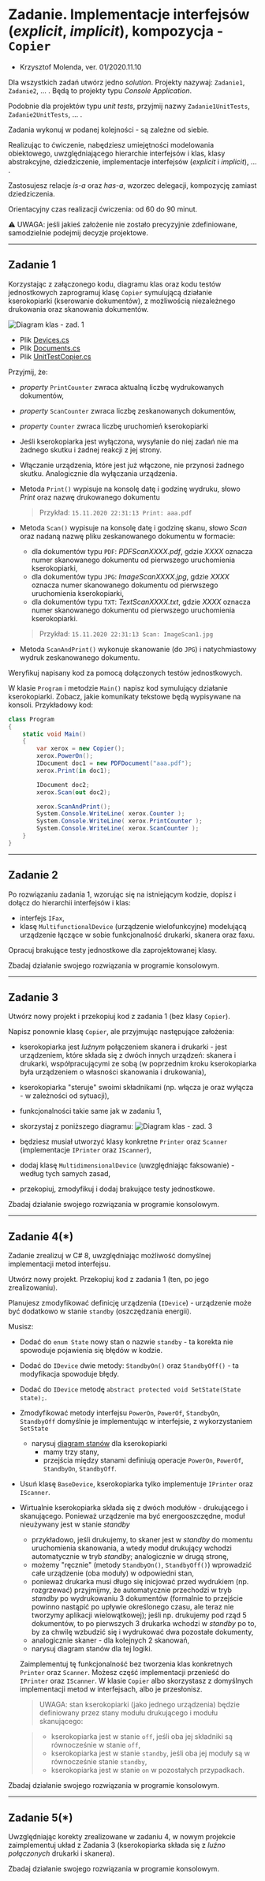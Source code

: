 # Zadanie. Implementacje interfejsów (_explicit_, _implicit_), kompozycja - `Copier`

* Krzysztof Molenda, ver. 01/2020.11.10

Dla wszystkich zadań utwórz jedno _solution_. Projekty nazywaj: `Zadanie1`, `Zadanie2`, ... . Będą to projekty typu _Console Application_.

Podobnie dla projektów typu _unit tests_, przyjmij nazwy `Zadanie1UnitTests`, `Zadanie2UnitTests`, ... .

Zadania wykonuj w podanej kolejności - są zależne od siebie.

Realizując to ćwiczenie, nabędziesz umiejętności modelowania obiektowego, uwzględniającego hierarchie interfejsów i klas, klasy abstrakcyjne, dziedziczenie, implementacje interfejsów (_explicit_ i _implicit_), ... .

Zastosujesz relacje _is-a_ oraz _has-a_, wzorzec delegacji, kompozycję zamiast dziedziczenia.

Orientacyjny czas realizacji ćwiczenia: od 60 do 90 minut.

⚠️ UWAGA: jeśli jakieś założenie nie zostało precyzyjnie zdefiniowane, samodzielnie podejmij decyzje projektowe.

----------------------------------------------------------

## Zadanie 1

Korzystając z załączonego kodu, diagramu klas oraz kodu testów jednostkowych zaprogramuj klasę `Copier` symulującą działanie kserokopiarki (kserowanie dokumentów), z możliwością niezależnego drukowania oraz skanowania dokumentów.

![Diagram klas - zad. 1](ClassDiagram-ver1.png)

* Plik [Devices.cs](Devices.cs)
* Plik [Documents.cs](Documents.cs)
* Plik [UnitTestCopier.cs](UnitTestCopier.cs)

Przyjmij, że:

* _property_ `PrintCounter` zwraca aktualną liczbę wydrukowanych dokumentów,
* _property_ `ScanCounter` zwraca liczbę zeskanowanych dokumentów,
* _property_ `Counter` zwraca liczbę uruchomień kserokopiarki

* Jeśli kserokopiarka jest wyłączona, wysyłanie do niej zadań nie ma żadnego skutku i żadnej reakcji z jej strony.
* Włączanie urządzenia, które jest już włączone, nie przynosi żadnego skutku. Analogicznie dla wyłączania urządzenia.

* Metoda `Print()` wypisuje na konsolę datę i godzinę wydruku, słowo _Print_ oraz nazwę drukowanego dokumentu
  > Przykład: `15.11.2020 22:31:13 Print: aaa.pdf`

* Metoda `Scan()` wypisuje na konsolę datę i godzinę skanu, słowo _Scan_ oraz nadaną nazwę pliku zeskanowanego dokumentu w formacie:
  * dla dokumentów typu `PDF`: _PDFScanXXXX.pdf_, gdzie _XXXX_ oznacza numer skanowanego dokumentu od pierwszego uruchomienia kserokopiarki,
  * dla dokumentów typu `JPG`: _ImageScanXXXX.jpg_, gdzie _XXXX_ oznacza numer skanowanego dokumentu od pierwszego uruchomienia kserokopiarki,
  * dla dokumentów typu `TXT`: _TextScanXXXX.txt_, gdzie _XXXX_ oznacza numer skanowanego dokumentu od pierwszego uruchomienia kserokopiarki.
  > Przykład: `15.11.2020 22:31:13 Scan: ImageScan1.jpg`

* Metoda `ScanAndPrint()` wykonuje skanowanie (do `JPG`) i natychmiastowy wydruk zeskanowanego dokumentu.

Weryfikuj napisany kod za pomocą dołączonych testów jednostkowych.

W klasie `Program` i metodzie `Main()` napisz kod symulujący działanie kserokopiarki. Zobacz, jakie komunikaty tekstowe będą wypisywane na konsoli. Przykładowy kod:

```csharp
class Program
{
    static void Main()
    {
        var xerox = new Copier();
        xerox.PowerOn();
        IDocument doc1 = new PDFDocument("aaa.pdf");
        xerox.Print(in doc1);

        IDocument doc2;
        xerox.Scan(out doc2);

        xerox.ScanAndPrint();
        System.Console.WriteLine( xerox.Counter );
        System.Console.WriteLine( xerox.PrintCounter );
        System.Console.WriteLine( xerox.ScanCounter );
    }
}
```

----------------------------------------------------------

## Zadanie 2

Po rozwiązaniu zadania 1, wzorując się na istniejącym kodzie, dopisz i dołącz do hierarchii interfejsów i klas:

* interfejs `IFax`,
* klasę `MultifunctionalDevice` (urządzenie wielofunkcyjne) modelującą urządzenie łączące w sobie funkcjonalność drukarki, skanera oraz faxu.

Opracuj brakujące testy jednostkowe dla zaprojektowanej klasy.

Zbadaj działanie swojego rozwiązania w programie konsolowym.

----------------------------------------------------------

## Zadanie 3

Utwórz nowy projekt i przekopiuj kod z zadania 1 (bez klasy `Copier`).

Napisz ponownie klasę `Copier`, ale przyjmując następujące założenia:

* kserokopiarka jest _luźnym_ połączeniem skanera i drukarki - jest urządzeniem, które składa się z dwóch innych urządzeń: skanera i drukarki, współpracującymi ze sobą (w poprzednim kroku kserokopiarka była urządzeniem o własności skanowania i drukowania),

* kserokopiarka "steruje" swoimi składnikami (np. włącza je oraz wyłącza - w zależności od sytuacji),

* funkcjonalności takie same jak w zadaniu 1,

* skorzystaj z poniższego diagramu:
    ![Diagram klas - zad. 3](ClassDiagram-ver2.png)

* będziesz musiał utworzyć klasy konkretne `Printer` oraz `Scanner` (implementacje `IPrinter` oraz `IScanner`),

* dodaj klasę `MultidimensionalDevice` (uwzględniając faksowanie) - według tych samych zasad,

* przekopiuj, zmodyfikuj i dodaj brakujące testy jednostkowe.

Zbadaj działanie swojego rozwiązania w programie konsolowym.

----------------------------------------------------------

## Zadanie 4(*)

Zadanie zrealizuj w C# 8, uwzględniając możliwość domyślnej implementacji metod interfejsu.

Utwórz nowy projekt. Przekopiuj kod z zadania 1 (ten, po jego zrealizowaniu).

Planujesz zmodyfikować definicję urządzenia (`IDevice`) - urządzenie może być dodatkowo w stanie `standby` (oszczędzania energii).

Musisz:

* Dodać do `enum State` nowy stan o nazwie `standby` - ta korekta nie spowoduje pojawienia się błędów w kodzie.
* Dodać do `IDevice` dwie metody: `StandbyOn()` oraz `StandbyOff()` - ta modyfikacja spowoduje błędy.
* Dodać do `IDevice` metodę `abstract protected void SetState(State state);`.
* Zmodyfikować metody interfejsu `PowerOn`, `PowerOf`, `StandbyOn`, `StandbyOff` domyślnie je implementując w interfejsie, z wykorzystaniem `SetState`
  * narysuj [diagram stanów](http://zasoby.open.agh.edu.pl/~09sbfraczek/diagram-maszyny-stanowej%2C1%2C19.html) dla kserokopiarki
    * mamy trzy stany,
    * przejścia między stanami definiują operacje `PowerOn`, `PowerOf`, `StandbyOn`, `StandbyOff`.

* Usuń klasę `BaseDevice`, kserokopiarka tylko implementuje `IPrinter` oraz `IScanner`.

* Wirtualnie kserokopiarka składa się z dwóch modułów - drukującego i skanującego. Ponieważ urządzenie ma być energooszczędne, moduł nieużywany jest w stanie _standby_

  * przykładowo, jeśli drukujemy, to skaner jest w _standby_ do momentu uruchomienia skanowania, a wtedy moduł drukujący wchodzi automatycznie w tryb _standby_; analogicznie w drugą stronę,
  * możemy "ręcznie" (metody `StandbyOn()`, `StandbyOff()`) wprowadzić całe urządzenie (oba moduły) w odpowiedni stan,
  * ponieważ drukarka musi długo się inicjować przed wydrukiem (np. rozgrzewać) przyjmijmy, że automatycznie przechodzi w tryb _standby_ po wydrukowaniu 3 dokumentów (formalnie to przejście powinno nastąpić po upływie określonego czasu, ale teraz nie tworzymy aplikacji wielowątkowej); jeśli np. drukujemy pod rząd 5 dokumentów, to po pierwszych 3 drukarka wchodzi w _standby_ po to, by za chwilę wzbudzić się i wydrukować dwa pozostałe dokumenty,
  * analogicznie skaner - dla kolejnych 2 skanowań,
  * narysuj diagram stanów dla tej logiki.

  Zaimplementuj tę funkcjonalność bez tworzenia klas konkretnych `Printer` oraz `Scanner`. Możesz część implementacji przenieść do `IPrinter` oraz `IScanner`. W klasie `Copier` albo skorzystasz z domyślnych implementacji metod w interfejsach, albo je przesłonisz.

  > UWAGA: stan kserokopiarki (jako jednego urządzenia) będzie definiowany przez stany modułu drukującego i modułu skanującego:

  > * kserokopiarka jest w stanie `off`, jeśli oba jej składniki są równocześnie w stanie `off`,
  > * kserokopiarka jest w stanie `standby`, jeśli oba jej moduły są w równocześnie stanie `standby`,
  > * kserokopiarka jest w stanie `on` w pozostałych przypadkach.

Zbadaj działanie swojego rozwiązania w programie konsolowym.

----------------------------------------------------------

## Zadanie 5(*)

Uwzględniając korekty zrealizowane w zadaniu 4, w nowym projekcie zaimplementuj układ z Zadania 3 (kserokopiarka składa się z _luźno połączonych_ drukarki i skanera).

Zbadaj działanie swojego rozwiązania w programie konsolowym.
